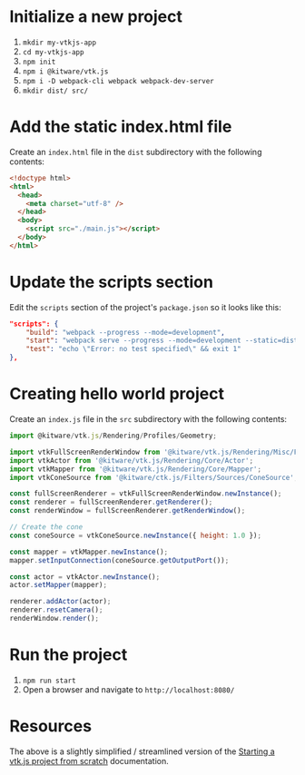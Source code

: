 # Initialize a new project
1. `mkdir my-vtkjs-app`
2. `cd my-vtkjs-app`
3. `npm init`
4. `npm i @kitware/vtk.js`
5. `npm i -D webpack-cli webpack webpack-dev-server`
6. `mkdir dist/ src/`

# Add the static index.html file
Create an `index.html` file in the `dist` subdirectory with the following contents:

```html
<!doctype html>
<html>
  <head>
    <meta charset="utf-8" />
  </head>
  <body>
    <script src="./main.js"></script>
  </body>
</html>
```

# Update the scripts section
Edit the `scripts` section of the project's `package.json` so it looks like this:
```json
"scripts": {
    "build": "webpack --progress --mode=development",
    "start": "webpack serve --progress --mode=development --static=dist",
    "test": "echo \"Error: no test specified\" && exit 1"
},
```

# Creating hello world project
Create an `index.js` file in the `src` subdirectory with the following contents:
```js
import @kitware/vtk.js/Rendering/Profiles/Geometry;

import vtkFullScreenRenderWindow from '@kitware/vtk.js/Rendering/Misc/FullScreenRenderWindow';
import vtkActor from '@kitware/vtk.js/Rendering/Core/Actor';
import vtkMapper from '@kitware/vtk.js/Rendering/Core/Mapper';
import vtkConeSource from '@kitware/ctk.js/Filters/Sources/ConeSource';

const fullScreenRenderer = vtkFullScreenRenderWindow.newInstance();
const renderer = fullScreenRenderer.getRenderer();
const renderWindow = fullScreenRenderer.getRenderWindow();

// Create the cone
const coneSource = vtkConeSource.newInstance({ height: 1.0 });

const mapper = vtkMapper.newInstance();
mapper.setInputConnection(coneSource.getOutputPort());

const actor = vtkActor.newInstance();
actor.setMapper(mapper);

renderer.addActor(actor);
renderer.resetCamera();
renderWindow.render();
```

# Run the project
1. `npm run start`
2. Open a browser and navigate to `http://localhost:8080/`

# Resources
The above is a slightly simplified / streamlined version of the [Starting a vtk.js project from scratch](https://kitware.github.io/vtk-js/docs/vtk_vanilla.html) documentation.
